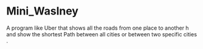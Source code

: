 # Mini_Waslney
A program like Uber that shows all the roads from one place to another h and show the shortest Path between all cities or between two specific cities .
